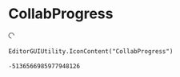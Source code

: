 # CollabProgress
![](/img/CollabProgress.png)

``` CSharp
EditorGUIUtility.IconContent("CollabProgress")
```
```
-5136566985977948126
```
